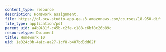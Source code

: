 ```yaml
---
content_type: resource
description: Homework assignment.
file: https://ol-ocw-studio-app-qa.s3.amazonaws.com/courses/18-950-differential-geometry-fall-2008/1e324c0b4a1caa271cf8b407bd0dd62f_homework10.pdf
file_type: application/pdf
parent_uid: a4b9481f-c45b-c2fe-c188-c6bf8c26b89c
resourcetype: Document
title: Homework 10
uid: 1e324c0b-4a1c-aa27-1cf8-b407bd0dd62f
---
```

